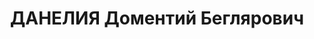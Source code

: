 ---
title: ДАНЕЛИЯ Доментий Беглярович
description: "Род. в 1908, Мартвильский (Гегечкорский) район, с. Наджахаво, грузин.\
  \ Род занятий: до ареста - третий секретарь РК КП (б) Грузии им. 26-ти комиссаров.\
  \ \n  Осужден Тройкой при НКВД ГССР 03.12.1937. Мера наказания: расстрел с конфискацией\
  \ личного имущества. Дата расстрела: 11.12.1937"
---
